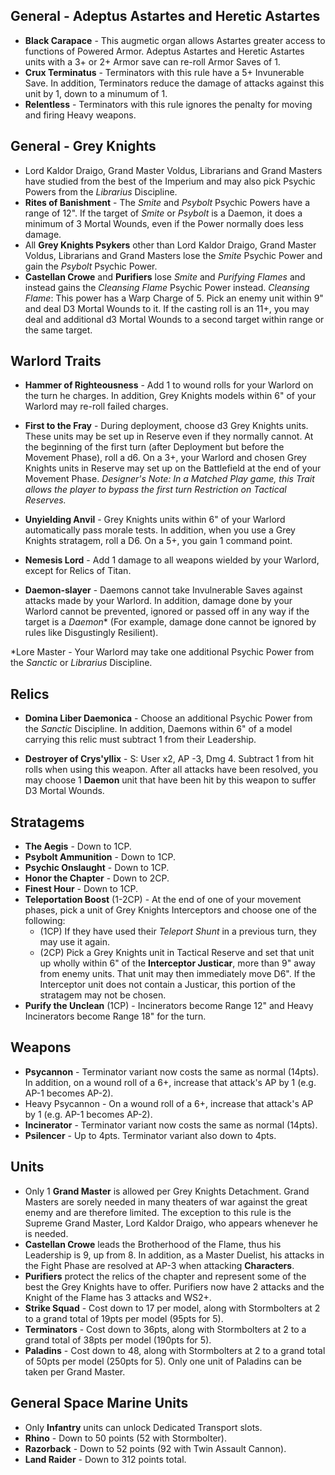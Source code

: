 ## **General - Adeptus Astartes and Heretic Astartes**
* **Black Carapace** - This augmetic organ allows Astartes greater access to functions of Powered Armor. Adeptus Astartes and Heretic Astartes units with a 3+ or 2+ Armor save can re-roll Armor Saves of 1.
* **Crux Terminatus** - Terminators with this rule have a 5+ Invunerable Save. In addition, Terminators reduce the damage of attacks against this unit by 1, down to a minumum of 1.
* **Relentless** - Terminators with this rule ignores the penalty for moving and firing Heavy weapons.

## **General - Grey Knights**
* Lord Kaldor Draigo, Grand Master Voldus, Librarians and Grand Masters have studied from the best of the Imperium and may also pick Psychic Powers from the *Librarius* Discipline.
* **Rites of Banishment** - The *Smite* and *Psybolt* Psychic Powers have a range of 12". If the target of *Smite* or *Psybolt* is a Daemon, it does a minimum of 3 Mortal Wounds, even if the Power normally does less damage.
* All **Grey Knights Psykers** other than Lord Kaldor Draigo, Grand Master Voldus, Librarians and Grand Masters lose the *Smite* Psychic Power and gain the *Psybolt* Psychic Power.
* **Castellan Crowe** and **Purifiers** lose *Smite* and *Purifying Flames* and instead gains the *Cleansing Flame* Psychic Power instead. *Cleansing Flame*: This power has a Warp Charge of 5. Pick an enemy unit within 9" and deal D3 Mortal Wounds to it. If the casting roll is an 11+, you may deal and additional d3 Mortal Wounds to a second target within range or the same target.

## **Warlord Traits**
* **Hammer of Righteousness** - Add 1 to wound rolls for your Warlord on the turn he charges. In addition, Grey Knights models within 6" of your Warlord may re-roll failed charges.

* **First to the Fray** - During deployment, choose d3 Grey Knights units. These units may be set up in Reserve even if they normally cannot. At the beginning of the first turn (after Deployment but before the Movement Phase), roll a d6. On a 3+, your Warlord and chosen Grey Knights units in Reserve may set up on the Battlefield at the end of your Movement Phase. *Designer's Note: In a Matched Play game, this Trait allows the player to bypass the first turn Restriction on Tactical Reserves.*

* **Unyielding Anvil** - Grey Knights units within 6" of your Warlord automatically pass morale tests. In addition, when you use a Grey Knights stratagem, roll a D6. On a 5+, you gain 1 command point.

* **Nemesis Lord** - Add 1 damage to all weapons wielded by your Warlord, except for Relics of Titan.

* **Daemon-slayer** - Daemons cannot take Invulnerable Saves against attacks made by your Warlord. In addition, damage done by your Warlord cannot be prevented, ignored or passed off in any way if the target is a *Daemon** (For example, damage done cannot be ignored by rules like Disgustingly Resilient). 

*Lore Master - Your Warlord may take one additional Psychic Power from the *Sanctic* or *Librarius* Discipline.

## **Relics**
* **Domina Liber Daemonica** - Choose an additional Psychic Power from the *Sanctic* Discipline. In addition, Daemons within 6" of a model carrying this relic must subtract 1 from their Leadership.

* **Destroyer of Crys'yllix** - S: User x2, AP -3, Dmg 4. Subtract 1 from hit rolls when using this weapon. After all attacks have been resolved, you may choose 1 **Daemon** unit that have been hit by this weapon to suffer D3 Mortal Wounds.

## **Stratagems**
* **The Aegis** - Down to 1CP.
* **Psybolt Ammunition** - Down to 1CP.
* **Psychic Onslaught** - Down to 1CP.
* **Honor the Chapter** - Down to 2CP.
* **Finest Hour** - Down to 1CP.
* **Teleportation Boost** (1-2CP) - At the end of one of your movement phases, pick a unit of Grey Knights Interceptors and choose one of the following:
	- (1CP) If they have used their *Teleport Shunt* in a previous turn, they may use it again.
	- (2CP) Pick a Grey Knights unit in Tactical Reserve and set that unit up wholly within 6" of the **Interceptor Justicar**, more than 9" away from enemy units. That unit may then immediately move D6". If the Interceptor unit does not contain a Justicar, this portion of the stratagem may not be chosen.
* **Purify the Unclean** (1CP) - Incinerators become Range 12" and Heavy Incinerators become Range 18" for the turn.

## **Weapons**
* **Psycannon** - Terminator variant now costs the same as normal (14pts). In addition, on a wound roll of a 6+, increase that attack's AP by 1 (e.g. AP-1 becomes AP-2).
* Heavy Psycannon - On a wound roll of a 6+, increase that attack's AP by 1 (e.g. AP-1 becomes AP-2).
* **Incinerator** - Terminator variant now costs the same as normal (14pts).
* **Psilencer** - Up to 4pts. Terminator variant also down to 4pts.

## **Units**
* Only 1 **Grand Master** is allowed per Grey Knights Detachment. Grand Masters are sorely needed in many theaters of war against the great enemy and are therefore limited. The exception to this rule is the Supreme Grand Master, Lord Kaldor Draigo, who appears whenever he is needed.
* **Castellan Crowe** leads the Brotherhood of the Flame, thus his Leadership is 9, up from 8. In addition, as a Master Duelist, his attacks in the Fight Phase are resolved at AP-3 when attacking **Characters**.
* **Purifiers** protect the relics of the chapter and represent some of the best the Grey Knights have to offer. Purifiers now have 2 attacks and the Knight of the Flame has 3 attacks and WS2+.
* **Strike Squad** - Cost down to 17 per model, along with Stormbolters at 2 to a grand total of 19pts per model (95pts for 5).
* **Terminators** - Cost down to 36pts, along with Stormbolters at 2 to a grand total of 38pts per model (190pts for 5).
* **Paladins** - Cost down to 48, along with Stormbolters at 2 to a grand total of 50pts per model (250pts for 5). Only one unit of Paladins can be taken per Grand Master.

## **General Space Marine Units**
* Only **Infantry** units can unlock Dedicated Transport slots.
* **Rhino** - Down to 50 points (52 with Stormbolter).
* **Razorback** - Down to 52 points (92 with Twin Assault Cannon).
* **Land Raider** - Down to 312 points total.


